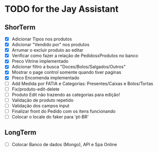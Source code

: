 # TODO for the Jay Assistant

## ShorTerm 
- [x] Adicionar Tipos nos produtos
- [x] Adicionar "Vendido por" nos produtos
- [x] Arrumar o excluir produto ao editar
- [X] Verificar como fazer a relação de PedidosxProdutos no banco
- [X] Preco Vitrine implementado
- [X] Adicionar filtro a busca "Doces/Bolos/Salgados/Outros"
- [X] Mostrar o page control somente quando tiver paginas
- [X] Preco Encomenda implementado
- [ ] Add Medida por FATIA e Categorias: Presentes/Caixas e Bolos/Tortas
- [ ] Fix/produto-edit-delete
- [ ] Produto Edit não trazendo as categorias para edição!
- [ ] Validação de produto repetido
- [ ] Validação dos campos input
- [ ] Finalizar front do Pedido com os itens funcionando
- [ ] Colocar o locale do faker para 'pt-BR'

## LongTerm
- [ ] Colocar Banco de dados (Mongo), API e Spa Online